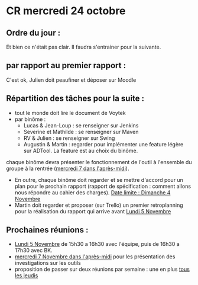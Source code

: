 # CR mercredi 24 octobre

## Ordre du jour :

Et bien ce n'était pas clair. Il faudra s'entrainer pour la suivante.

## par rapport au premier rapport :

C'est ok, Julien doit peaufiner et déposer sur Moodle

## Répartition des tâches pour la suite :

- tout le monde doit lire le document de Voytek
- par binôme :
  - Lucas & Jean-Loup : se renseigner sur Jenkins
  - Severine et Mathilde : se renseigner sur Maven
  - RV & Julien : se renseigner sur Swing
  - Augustin & Martin : regarder pour implémenter une feature légère sur ADTool. La feature est au choix du binôme.

chaque binôme devra présenter le fonctionnement de l'outil à l'ensemble du groupe à la rentrée (<u>mercredi 7 dans l'après-midi</u>). 
- En outre, chaque binôme doit regarder et se mettre d'accord pour un plan pour le prochain rapport (rapport de spécification : comment allons nous répondre au cahier des charges). <u>Date limite : Dimanche 4 Novembre</u>
- Martin doit regarder et proposer (sur Trello) un premier retroplanning pour la réalisation du rapport qui arrive avant <u>Lundi 5 Novembre</u>

## Prochaines réunions :
- <u>Lundi 5 Novembre</u> de 15h30 a 16h30 avec l'équipe, puis de 16h30 a 17h30 avec BK.
- <u>mercredi 7 Novembre dans l'après-midi</u> pour les présentation des investigations sur les outils
- proposition de passer sur deux réunions par semaine : une en plus <u>tous les jeudis</u>

